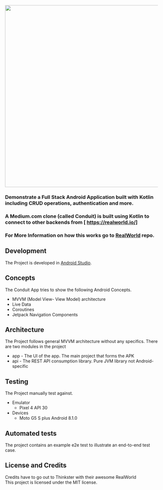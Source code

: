 <h1 align="center">
	<img
		width="600"
		src="https://cloud.githubusercontent.com/assets/556934/25672246/9a20e960-2fe7-11e7-99d3-23652878a2c2.png?raw=true">
</h1>

### Demonstrate a Full Stack Android Application built with Kotlin including CRUD operations, authentication and more.<br/>
### A Medium.com clone (called Conduit) is built using Kotlin to connect to other backends from [ https://realworld.io/]<br/>
### For More Information on how this works go to [RealWorld](https://github.com/gothinkster/realworld) repo.<br/>
## Development 
The Project is developed in [Android Studio](https://developer.android.com/studio).<br/>
## Concepts 
The Conduit App tries to show the following Android Concepts. 
* MVVM (Model View- View Model) architecture
* Live Data
* Coroutines
* Jetpack Navigation Components<br/>
## Architecture 
The Project follows general MVVM architecture without any specifics. 
There are two modules in the project 
* app - The UI of the app. The main project that forms the APK
* api - The REST API consumption library. Pure JVM library not Android-specific<br/>
## Testing 
The Project manually test against.
* Emulator
  * Pixel 4 API 30 
* Devices 
  * Moto G5 S plus Android 8.1.0<br/>
## Automated tests
The project contains an example e2e test to illustrate an end-to-end test case.<br/>
## License and Credits
Credits have to go out to Thinkster with their awesome RealWorld<br/>
This project is licensed under the MIT license.